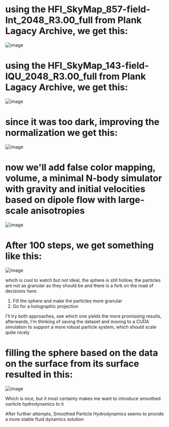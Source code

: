 
# using the HFI_SkyMap_857-field-Int_2048_R3.00_full from Plank Lagacy Archive, we get this:

![image](https://github.com/user-attachments/assets/f1f8919e-55cd-4708-964b-4af139a3f416)



# using the HFI_SkyMap_143-field-IQU_2048_R3.00_full from Plank Lagacy Archive, we get this:
![image](https://github.com/user-attachments/assets/f66e01c1-3fbe-4d7e-a866-f71990c10247)

# since it was too dark, improving the normalization we get this:

![image](https://github.com/user-attachments/assets/c574e347-c50b-47a4-a460-961c9a27d7a1)

# now we'll add false color mapping, volume, a minimal N-body simulator with gravity and initial velocities based on dipole flow with large-scale anisotropies
![image](https://github.com/user-attachments/assets/d08db87a-4043-4378-a02d-1f52d2ba436b)

# After 100 steps, we get something like this:

![image](https://github.com/user-attachments/assets/9b55b45c-a3e5-4241-9a4b-21569dfac67e)

which is cool to watch but not ideal, the sphere is still hollow, the particles are not as granular as they should be and there is a fork on the road of decisions here:

1. Fill the sphere and make the particles more granular
2. Go for a holographic projection

I'll try both approaches, see which one yields the more promissing results, afterwards, I'm thinking of saving the dataset and moving to a CUDA simulation to support a more robust particle system, which should scale quite nicely

# filling the sphere based on the data on the surface from its surface resulted in this:
![image](https://github.com/user-attachments/assets/f711cbff-8e08-4b4b-aaec-ec4dcc124b4e)

Which is nice, but it most certainly makes me want to introduce smoothed oarticle hydrodynamics to it

After further attempts, Smoothed Particle Hydrodynamics seems to provide a more stable fluid dynamics solution
